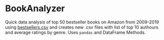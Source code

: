 # BookAnalyzer
Quick data analysis of top 50 bestseller books on Amazon from 2009-2019 using [bestsellers.csv](https://github.com/codedex-io/projects/blob/main/projects/analyze-spreadsheet-data-with-pandas-chatgpt/amazon-best-sellers-analysis/bestsellers.csv) and creates new .csv files with list of top 10 authours and average ratings by genre. Uses ```pandas``` and DataFrame Methods.